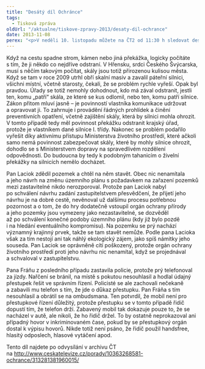 ```yaml
---
title: "Desátý díl Ochránce"
tags:
  - Tisková zpráva
oldUrl: "/aktualne/tiskove-zpravy-2013/desaty-dil-ochrance"
date: 2013-11-08
perex: "<p>V neděli 10. listopadu můžete na ČT2 od 11:30 h sledovat desátý díl pořadu Ochránce. Ukážeme vám, jak si někdy úřady mezi sebou přehazují problém jako horký brambor a žádný z nich ho nechce řešit. Jindy se naopak nechají ovlivnit a původní stanovisko změní ve váš neprospěch. A na závěr pak přidáme ještě jeden případ podivného postupu policie. Repríza je na programu ve středu 13. 11. ve 13:10 a další opakování jsou pak zařazena do vysílání ČT2 v neděli a úterý vždy po půlnoci.</p>"
---
```


<!-- imported from the old website -->

<p>Když na cestu spadne strom, kámen nebo jiná překážka, logicky počítáte s tím, že ji někdo co nejdříve odstraní. V Hřensku, srdci Českého Švýcarska, musí s něčím takovým počítat, skály jsou totiž přirozenou kulisou města. Když se tam v roce 2009 utrhl obří skalní masiv a zavalil páteřní silnici, všichni místní, včetně starosty, čekali, že se problém rychle vyřeší. Opak byl pravdou. Úřady se totiž nemohly dohodnout, kdo má zával odstranit, jestli ten, komu „patří“ skála, ze které se kus odlomil, nebo ten, komu patří silnice. Zákon přitom mluví jasně &ndash; je povinností vlastníka komunikace udržovat a opravovat ji. To zahrnuje i provádění řádných prohlídek a činění preventivních opatření, včetně zajištění skály, která by silnici mohla ohrozit. V tomto případě tedy měl povinnost překážku odstranit krajský úřad, protože je vlastníkem dané silnice I. třídy. Nakonec se problém podařilo vyřešit díky aktivnímu přístupu Ministerstva životního prostředí, které ačkoli samo nemá povinnost zabezpečovat skály, které by mohly silnice ohrozit, dohodlo se s Ministerstvem dopravy na spravedlivém rozdělení odpovědnosti. Do budoucna by tedy k podobným tahanicím o živelní překážky na silnicích nemělo docházet.</p><p>Pan Laciok zdědil pozemek a chtěl na něm stavět. Obec nic nenamítala a jeho návrh na změnu územního plánu s požadavkem na zařazení pozemků mezi zastavitelné nikdo nerozporoval. Protože pan Laciok nabyl po schválení návrhu zadání zastupitelstvem přesvědčení, že přijetí jeho návrhu je na dobré cestě, nevěnoval už dalšímu procesu potřebnou pozornost a o tom, že do hry dodatečně vstoupil orgán ochrany přírody a jeho pozemky jsou vymezeny jako nezastavitelné, se dozvěděl až po schválení konečné podoby územního plánu (kdy již bylo pozdě i na hledání eventuálního kompromisu). Na pozemku se prý nachází významný krajinný prvek, takže se tam stavět nemůže. Podle pana Lacioka však za tím nestojí ani tak náhlý ekologický zájem, jako spíš námitky jeho souseda. Pan Laciok se oprávněně cítí poškozený, protože orgán ochrany životního prostředí proti jeho návrhu nic nenamítal, když se projednával a schvaloval v zastupitelstvu. </p><p>Pana Fráňu z posledního případu zastavila policie, protože prý telefonoval za jízdy. Nařčení se bránil, na místě s pokutou nesouhlasil a hodlal údajný přestupek řešit ve správním řízení. Policisté se ale zachovali nečekaně a zabavili mu telefon s tím, že jde o důkaz přestupku. Pan Fráňa s tím nesouhlasil a obrátil se na ombudsmana. Ten potvrdil, že mobil není pro přestupkové řízení důležitý, protože přestupku se v tomto případě řidič dopustí tím, že telefon drží. Zabavený mobil tak dokazuje pouze to, že se nacházel v autě, ale nikoli, že ho řidič držel. To by ostatně neprokazoval ani případný hovor v inkriminovaném čase, pokud by se přestupkový orgán dostal k výpisu hovorů. Nikde totiž není psáno, že řidič použil handsfree, hlasitý odposlech, hlasové vytáčení apod.</p><p>Tento díl najdete po odvysílání v archivu ČT na <a title="Otevření do nového okna" href="http://www.ceskatelevize.cz/porady/10363268581-ochrance/313281381960015/" target="_blank">http://www.ceskatelevize.cz/porady/10363268581-ochrance/313281381960015/</a> <img alt="" src="https://www.ochrance.cz/typo3/ext/od_linkdesc/icons/external.gif" class="od_linkdesc_icon_external" /></p>
